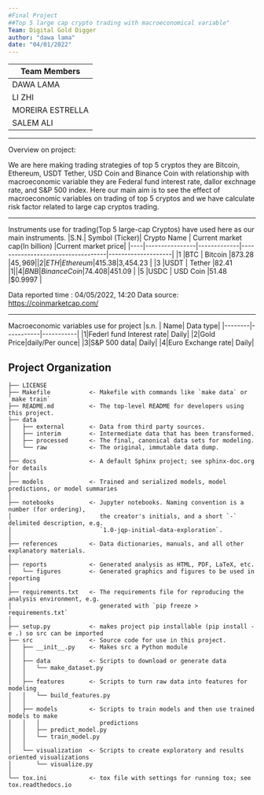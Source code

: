 ```yaml
---
#Final Project 
##Top 5 large cap crypto trading with macroeconomical variable"
Team: Digital Gold Digger
author: "dawa lama"
date: "04/01/2022"
---
```


|Team Members       |
|------------------ |
|DAWA LAMA          |
|LI ZHI             |
|MOREIRA ESTRELLA   |
|SALEM ALI          |

---
Overview on project:

We are here making trading strategies of top 5 cryptos they are Bitcoin, Ethereum, USDT Tether, USD Coin and Binance Coin with relationship with macroeconomic variable they are Federal fund interest rate, dallor exchnage rate, and S&P 500 index. Here our main aim is to see the effect of macroeconomic variables on trading of top 5 cryptos and we have calculate risk factor related to large cap cryptos trading.

----

Instruments use for trading(Top 5 large-cap Cryptos) have used here as our main instruments.
|S.N.| Symbol (Ticker)|	Crypto Name |	Current market cap(In billion)	|Current market price|
|----|----------------|-------------|-----------------------------------|--------------------|
|1	 |BTC             |	Bitcoin	    |873.28	                            |$45,969             |
|2	 |ETH	          | Ethereum	|415.38	                            |$3,454.23           |
|3	 |USDT	          | Tether	    |82.41	                            |$1                  |
|4	 |BNB	          | Binance Coin|	74.408                          |$451.09             |
|5	 |USDC	          | USD Coin	|51.48	                            |$0.9997             |

Data reported time : 04/05/2022, 14:20
Data source: https://coinmarketcap.com/

---

Macroeconomic variables use for project
|s.n.    |       Name|  Data type|
|--------|-----------|-----------|
|1|Federl fund Interest rate| Daily|
|2|Gold Price|daily/Per ounce|
|3|S&P 500 data| Daily|
|4|Euro Exchange rate| Daily|


Project Organization
------------

    ├── LICENSE
    ├── Makefile           <- Makefile with commands like `make data` or `make train`
    ├── README.md          <- The top-level README for developers using this project.
    ├── data
    │   ├── external       <- Data from third party sources.
    │   ├── interim        <- Intermediate data that has been transformed.
    │   ├── processed      <- The final, canonical data sets for modeling.
    │   └── raw            <- The original, immutable data dump.
    │
    ├── docs               <- A default Sphinx project; see sphinx-doc.org for details
    │
    ├── models             <- Trained and serialized models, model predictions, or model summaries
    │
    ├── notebooks          <- Jupyter notebooks. Naming convention is a number (for ordering),
    │                         the creator's initials, and a short `-` delimited description, e.g.
    │                         `1.0-jqp-initial-data-exploration`.
    │
    ├── references         <- Data dictionaries, manuals, and all other explanatory materials.
    │
    ├── reports            <- Generated analysis as HTML, PDF, LaTeX, etc.
    │   └── figures        <- Generated graphics and figures to be used in reporting
    │
    ├── requirements.txt   <- The requirements file for reproducing the analysis environment, e.g.
    │                         generated with `pip freeze > requirements.txt`
    │
    ├── setup.py           <- makes project pip installable (pip install -e .) so src can be imported
    ├── src                <- Source code for use in this project.
    │   ├── __init__.py    <- Makes src a Python module
    │   │
    │   ├── data           <- Scripts to download or generate data
    │   │   └── make_dataset.py
    │   │
    │   ├── features       <- Scripts to turn raw data into features for modeling
    │   │   └── build_features.py
    │   │
    │   ├── models         <- Scripts to train models and then use trained models to make
    │   │   │                 predictions
    │   │   ├── predict_model.py
    │   │   └── train_model.py
    │   │
    │   └── visualization  <- Scripts to create exploratory and results oriented visualizations
    │       └── visualize.py
    │
    └── tox.ini            <- tox file with settings for running tox; see tox.readthedocs.io
